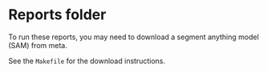 # Reports folder

To run these reports, you may need to download a segment anything model (SAM) from meta.

See the `Makefile` for the download instructions.

